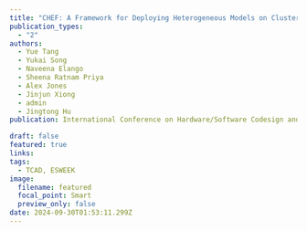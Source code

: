 ```yaml
---
title: "CHEF: A Framework for Deploying Heterogeneous Models on Clusters with Heterogeneous FPGAs (🔥📣New Paper & Project🔥📣! )"
publication_types:
  - "2"
authors:
  - Yue Tang
  - Yukai Song
  - Naveena Elango
  - Sheena Ratnam Priya
  - Alex Jones
  - Jinjun Xiong 
  - admin
  - Jingtong Hu
publication: International Conference on Hardware/Software Codesign and System Synthesis (CODES+ISSS) in conjunction with (ESWEEK), RALEIGH, NC, USA, Sept. 29-Oct. 4, 2024. Also appears as part of the ESWEEK-TCAD Special Issue, IEEE Transactions on Computer-Aided Design of Integrated Circuits and Systems (IEEE TCAD) 

draft: false
featured: true
links:
tags:
  - TCAD, ESWEEK
image:
  filename: featured
  focal_point: Smart
  preview_only: false
date: 2024-09-30T01:53:11.299Z
---
```

